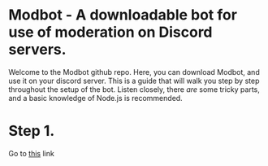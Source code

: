 # Modbot - A downloadable bot for use of moderation on Discord servers.
Welcome to the Modbot github repo. Here, you can download Modbot, and use it on your discord server.
This is a guide that will walk you step by step throughout the setup of the bot.
Listen closely, there *are* some tricky parts, and a basic knowledge of Node.js is recommended.


# Step 1.
Go to [this](../ "lol") link
<img src="">
